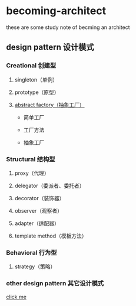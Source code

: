 # becoming-architect

these are some study note of becming an architect 

## design pattern 设计模式
### Creational 创建型

1. singleton（单例）

2. prototype（原型）

3. [abstract factory（抽象工厂）](https://github.com/teartao/becoming-architect/tree/master/design-pattern/abstract-factory)

   - 简单工厂

   - 工厂方法

   - 抽象工厂

### Structural 结构型

1. proxy（代理）

2. delegator（委派者、委托者）

3. decorator（装饰器）

4. observer（观察者）

5. adapter（适配器）

6. template method（模板方法）

### Behavioral 行为型

1. strategy（策略）

### other design pattern 其它设计模式

[click me](https://java-design-patterns.com/patterns/)






